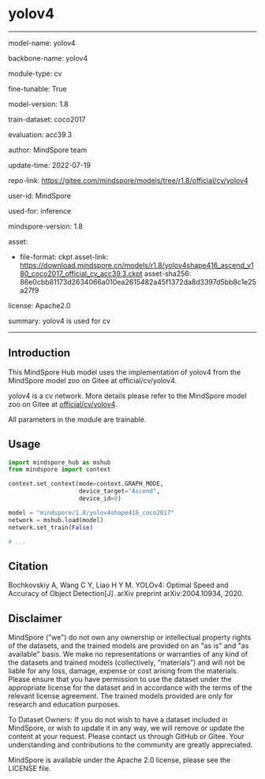 # yolov4

---

model-name: yolov4

backbone-name: yolov4

module-type: cv

fine-tunable: True

model-version: 1.8

train-dataset: coco2017

evaluation: acc39.3

author: MindSpore team

update-time: 2022-07-19

repo-link: <https://gitee.com/mindspore/models/tree/r1.8/official/cv/yolov4>

user-id: MindSpore

used-for: inference

mindspore-version: 1.8

asset:

-
    file-format: ckpt
    asset-link: <https://download.mindspore.cn/models/r1.8/yolov4shape416_ascend_v180_coco2017_official_cv_acc39.3.ckpt>
    asset-sha256: 86e0cbb81173d2634066a010ea2615482a45f1372da8d3397d5bb8c1e25a27f9

license: Apache2.0

summary: yolov4 is used for cv

---

## Introduction

This MindSpore Hub model uses the implementation of yolov4 from the MindSpore model zoo on Gitee at official/cv/yolov4.

yolov4 is a cv network. More details please refer to the MindSpore model zoo on Gitee at [official/cv/yolov4](https://gitee.com/mindspore/models/blob/r1.8/official/cv/yolov4/README.md).

All parameters in the module are trainable.

## Usage

```python
import mindspore_hub as mshub
from mindspore import context

context.set_context(mode=context.GRAPH_MODE,
                    device_target="Ascend",
                    device_id=0)

model = "mindspore/1.8/yolov4shape416_coco2017"
network = mshub.load(model)
network.set_train(False)

# ...
```

## Citation

Bochkovskiy A, Wang C Y, Liao H Y M. YOLOv4: Optimal Speed and Accuracy of Object Detection[J]. arXiv preprint arXiv:2004.10934, 2020.

## Disclaimer

MindSpore ("we") do not own any ownership or intellectual property rights of the datasets, and the trained models are provided on an "as is" and "as available" basis. We make no representations or warranties of any kind of the datasets and trained models (collectively, “materials”) and will not be liable for any loss, damage, expense or cost arising from the materials. Please ensure that you have permission to use the dataset under the appropriate license for the dataset and in accordance with the terms of the relevant license agreement. The trained models provided are only for research and education purposes.

To Dataset Owners: If you do not wish to have a dataset included in MindSpore, or wish to update it in any way, we will remove or update the content at your request. Please contact us through GitHub or Gitee. Your understanding and contributions to the community are greatly appreciated.

MindSpore is available under the Apache 2.0 license, please see the LICENSE file.
